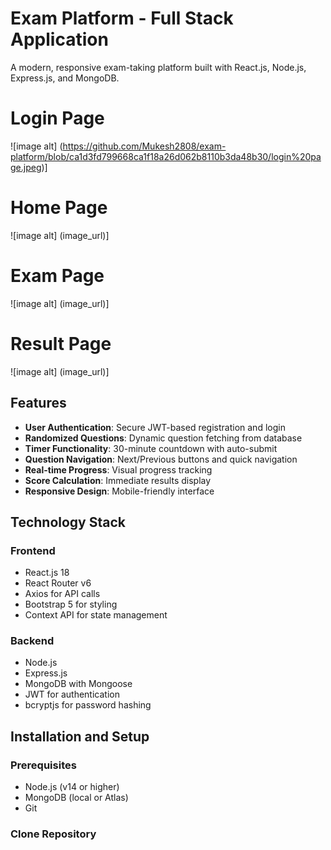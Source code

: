 # Exam Platform - Full Stack Application

A modern, responsive exam-taking platform built with React.js, Node.js, Express.js, and MongoDB.
# Login Page
![image alt] (https://github.com/Mukesh2808/exam-platform/blob/ca1d3fd799668ca1f18a26d062b8110b3da48b30/login%20page.jpeg)]

# Home Page
![image alt] (image_url)]

# Exam Page
![image alt] (image_url)]

# Result Page
![image alt] (image_url)]

## Features

- **User Authentication**: Secure JWT-based registration and login
- **Randomized Questions**: Dynamic question fetching from database
- **Timer Functionality**: 30-minute countdown with auto-submit
- **Question Navigation**: Next/Previous buttons and quick navigation
- **Real-time Progress**: Visual progress tracking
- **Score Calculation**: Immediate results display
- **Responsive Design**: Mobile-friendly interface

## Technology Stack

### Frontend
- React.js 18
- React Router v6
- Axios for API calls
- Bootstrap 5 for styling
- Context API for state management

### Backend
- Node.js
- Express.js
- MongoDB with Mongoose
- JWT for authentication
- bcryptjs for password hashing

## Installation and Setup

### Prerequisites
- Node.js (v14 or higher)
- MongoDB (local or Atlas)
- Git

### Clone Repository
